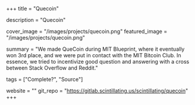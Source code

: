+++
title = "Quecoin"

description = "Quecoin"

cover_image = "/images/projects/quecoin.png"
featured_image = "/images/projects/quecoin.png"

summary = "We made QueCoin during MIT Blueprint, where it eventually won 3rd place, and we were put in contact with the MIT Bitcoin Club. In essence, we tried to incentivize good question and answering with a cross between Stack Overflow and Reddit." 

tags = ["Complete?", "Source"]

website = ""
git_repo = "https://gitlab.scintillating.us/scintillating/quecoin"
+++
